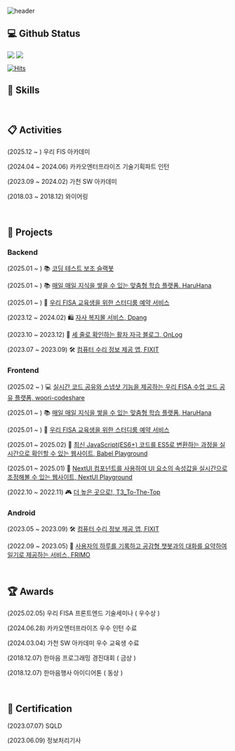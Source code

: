 ![header](https://capsule-render.vercel.app/api?type=waving&color=auto&color0=ffcb6b&height=180&section=header&text=승현's%20Github%20Page&fontSize=50&fontColor=ffffff&fontAlignY=38&animation=twinkling)



## 💻 Github Status

<img align="center" src="https://github-readme-stats.vercel.app/api?username=namsh1125&show_icons=true&count_private=true&icon_color=778899&title_color=778899&text_color=778899&bg_color=fffacd" />

<img align="center" src="https://github-readme-stats.vercel.app/api/top-langs/?username=namsh1125&layout=compact&icon_color=778899&title_color=778899&text_color=778899&bg_color=fffacd" />

[![Hits](https://hits.seeyoufarm.com/api/count/incr/badge.svg?url=https%3A%2F%2Fgithub.com%2Fgjbae1212%2Fnamsh1125&count_bg=%2379C83D&title_bg=%23555555&icon=&icon_color=%23E7E7E7&title=hits&edge_flat=false)](https://hits.seeyoufarm.com)




## 🔨 Skills

<br/>


## 📋  Activities

(2025.12 ~ )     우리 FIS 아카데미

(2024.04 ~ 2024.06)     카카오엔터프라이즈 기술기획파트 인턴

(2023.09 ~ 2024.02)     가천 SW 아카데미

(2018.03 ~ 2018.12)     와이어링

<br/>



## 📌  Projects

### Backend

(2025.01 ~ )     📚 [코딩 테스트 보조 슬랙봇](https://github.com/namsh1125/prepare-coding-test)

(2025.01 ~ )     📚 [매일 매일 지식을 쌓을 수 있는 맞춤형 학습 플랫폼, HaruHana](https://github.com/woorifisa-service-dev-4th/backend-haruhana)

(2025.01 ~ )     📅 [우리 FISA 교육생을 위한 스터디룸 예약 서비스](https://github.com/woorifisa4/backend-studyroom-reservation)

(2023.12 ~ 2024.02)     🛍️ [자사 복지몰 서비스, Dpang](https://github.com/kea-dpang)

(2023.10 ~ 2023.12)     🌟 [세 줄로 확인하는 활자 자극 블로그, OnLog](https://github.com/keapoint)

(2023.07 ~ 2023.09)     🛠️ [컴퓨터 수리 정보 제공 앱, FIXIT](https://github.com/FixIt-Dev-Team/Server_TtuckTtak)

### Frontend

(2025.02 ~ )     💻 [실시간 코드 공유와 스냅샷 기능을 제공하는 우리 FISA 수업 코드 공유 플랫폼, woori-codeshare](https://github.com/woori-codeshare/client)

(2025.01 ~ )     📚 [매일 매일 지식을 쌓을 수 있는 맞춤형 학습 플랫폼, HaruHana](https://github.com/woorifisa-service-dev-4th/frontend-4th-haruhana)

(2025.01 ~ )     📅 [우리 FISA 교육생을 위한 스터디룸 예약 서비스](https://github.com/woorifisa4/frontend-studyroom-reservation)

(2025.01 ~ 2025.02)     🚀 [최신 JavaScript(ES6+) 코드를 ES5로 변환하는 과정을 실시간으로 확인할 수 있는 웹사이트, Babel Playground](https://github.com/namsh1125/babel-playground)

(2025.01 ~ 2025.01)     🎨 [NextUI 컴포넌트를 사용하여 UI 요소의 속성값을 실시간으로 조정해볼 수 있는 웹사이트, NextUI Playground](https://github.com/woorifisa4/hello-next-ui)

(2022.10 ~ 2022.11)     🎮 [더 높은 곳으로!, T3_To-The-Top](https://github.com/EFUB-LakkuLakku/LakkuLakku-Back)

### Android

(2023.05 ~ 2023.09)     🛠️ [컴퓨터 수리 정보 제공 앱, FIXIT](https://github.com/FixIt-Dev-Team/Android_TtuckTtak)

(2022.09 ~ 2023.05)     🤖 [사용자의 하루를 기록하고 공감형 챗봇과의 대화를 요약하여 일기로 제공하는 서비스, FRIMO](https://github.com/Friend-for-Modern-people/FRIMO)

<br/>



## 🏆  Awards

(2025.02.05)        우리 FISA 프론트엔드 기술세미나 ( 우수상 )

(2024.06.28)        카카오엔터프라이즈 우수 인턴 수료

(2024.03.04)        가천 SW 아카데미 우수 교육생 수료

(2018.12.07)        한마음 프로그래밍 경진대회 ( 금상 )

(2018.12.07)        한마음행사 아이디어톤 ( 동상 )

<br/>




## 📖 Certification 

(2023.07.07)          SQLD

(2023.06.09)         정보처리기사


<br/>
